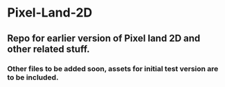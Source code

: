 # Pixel-Land-2D
## Repo for earlier version of Pixel land 2D and other related stuff.

### Other files to be added soon, assets for initial test version are to be included.
